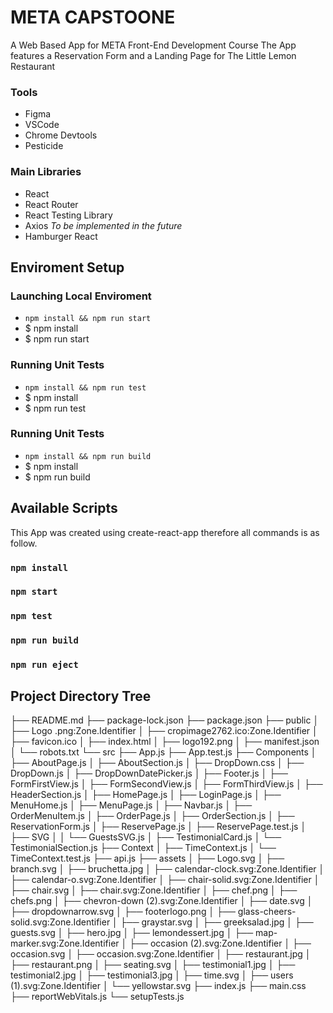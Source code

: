 # META CAPSTOONE

A Web Based App for META Front-End Development Course
The App features a Reservation Form and a Landing Page for The Little Lemon Restaurant

### Tools

- Figma
- VSCode
- Chrome Devtools
- Pesticide

### Main Libraries

- React
- React Router
- React Testing Library
- Axios _To be implemented in the future_
- Hamburger React

## Enviroment Setup

### Launching Local Enviroment

- `npm install && npm run start`
- $ npm install
- $ npm run start

### Running Unit Tests

- `npm install && npm run test`
- $ npm install
- $ npm run test

### Running Unit Tests

- `npm install && npm run build`
- $ npm install
- $ npm run build

## Available Scripts

This App was created using create-react-app therefore all commands is as follow.

### `npm install`

### `npm start`

### `npm test`

### `npm run build`

### `npm run eject`

## Project Directory Tree

├── README.md
├── package-lock.json
├── package.json
├── public
│   ├── Logo .png:Zone.Identifier
│   ├── cropimage2762.ico:Zone.Identifier
│   ├── favicon.ico
│   ├── index.html
│   ├── logo192.png
│   ├── manifest.json
│   └── robots.txt
└── src
    ├── App.js
    ├── App.test.js
    ├── Components
    │   ├── AboutPage.js
    │   ├── AboutSection.js
    │   ├── DropDown.css
    │   ├── DropDown.js
    │   ├── DropDownDatePicker.js
    │   ├── Footer.js
    │   ├── FormFirstView.js
    │   ├── FormSecondView.js
    │   ├── FormThirdView.js
    │   ├── HeaderSection.js
    │   ├── HomePage.js
    │   ├── LoginPage.js
    │   ├── MenuHome.js
    │   ├── MenuPage.js
    │   ├── Navbar.js
    │   ├── OrderMenuItem.js
    │   ├── OrderPage.js
    │   ├── OrderSection.js
    │   ├── ReservationForm.js
    │   ├── ReservePage.js
    │   ├── ReservePage.test.js
    │   ├── SVG
    │   │   └── GuestsSVG.js
    │   ├── TestimonialCard.js
    │   └── TestimonialSection.js
    ├── Context
    │   ├── TimeContext.js
    │   └── TimeContext.test.js
    ├── api.js
    ├── assets
    │   ├── Logo.svg
    │   ├── branch.svg
    │   ├── bruchetta.jpg
    │   ├── calendar-clock.svg:Zone.Identifier
    │   ├── calendar-o.svg:Zone.Identifier
    │   ├── chair-solid.svg:Zone.Identifier
    │   ├── chair.svg
    │   ├── chair.svg:Zone.Identifier
    │   ├── chef.png
    │   ├── chefs.png
    │   ├── chevron-down (2).svg:Zone.Identifier
    │   ├── date.svg
    │   ├── dropdownarrow.svg
    │   ├── footerlogo.png
    │   ├── glass-cheers-solid.svg:Zone.Identifier
    │   ├── graystar.svg
    │   ├── greeksalad.jpg
    │   ├── guests.svg
    │   ├── hero.jpg
    │   ├── lemondessert.jpg
    │   ├── map-marker.svg:Zone.Identifier
    │   ├── occasion (2).svg:Zone.Identifier
    │   ├── occasion.svg
    │   ├── occasion.svg:Zone.Identifier
    │   ├── restaurant.jpg
    │   ├── restaurant.png
    │   ├── seating.svg
    │   ├── testimonial1.jpg
    │   ├── testimonial2.jpg
    │   ├── testimonial3.jpg
    │   ├── time.svg
    │   ├── users (1).svg:Zone.Identifier
    │   └── yellowstar.svg
    ├── index.js
    ├── main.css
    ├── reportWebVitals.js
    └── setupTests.js